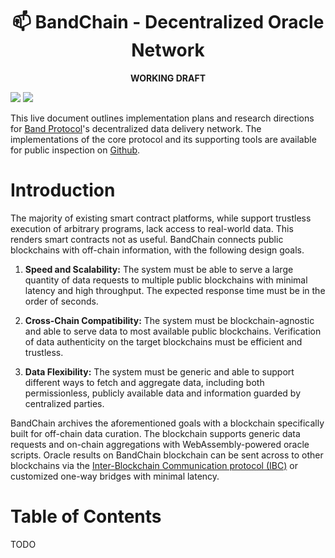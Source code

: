<div align="center">
  <h1>📫 BandChain - Decentralized Oracle Network</h1>
  <b>WORKING DRAFT</b>
</div>

[![](https://img.shields.io/badge/chat-on%20Telegram%20💬-blue.svg)](https://t.me/bandprotocol)
[![](https://img.shields.io/badge/chat-on%20Discord%20🤖-violet.svg)](https://discord.gg/es9CK4)

This live document outlines implementation plans and research directions for [Band Protocol](https://bandprotocol.com)'s decentralized data delivery network. The implementations of the core protocol and its supporting tools are available for public inspection on [Github](https://github.com/bandprotocol/bandchain).

# Introduction

The majority of existing smart contract platforms, while support trustless execution of arbitrary programs, lack access to real-world data. This renders smart contracts not as useful. BandChain connects public blockchains with off-chain information, with the following design goals.

1. **Speed and Scalability:** The system must be able to serve a large quantity of data requests to multiple public blockchains with minimal latency and high throughput. The expected response time must be in the order of seconds.

2. **Cross-Chain Compatibility:** The system must be blockchain-agnostic and able to serve data to most available public blockchains. Verification of data authenticity on the target blockchains must be efficient and trustless.

3. **Data Flexibility:** The system must be generic and able to support different ways to fetch and aggregate data, including both permissionless, publicly available data and information guarded by centralized parties.

BandChain archives the aforementioned goals with a blockchain specifically built for off-chain data curation. The blockchain supports generic data requests and on-chain aggregations with WebAssembly-powered oracle scripts. Oracle results on BandChain blockchain can be sent across to other blockchains via the [Inter-Blockchain Communication protocol (IBC)](https://cosmos.network/ibc/) or customized one-way bridges with minimal latency.

# Table of Contents

TODO
